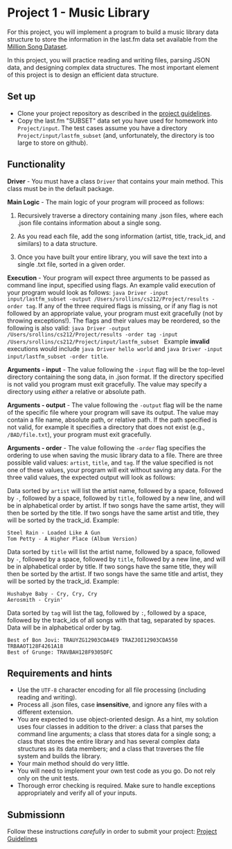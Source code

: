Project 1 - Music Library
=========================

For this project, you will implement a program to build a music library data structure to store the information in the last.fm data set available from the [Million Song Dataset](http://labrosa.ee.columbia.edu/millionsong/lastfm).

In this project, you will practice reading and writing files, parsing JSON data, and designing complex data structures. The most important element of this project is to design an efficient data structure.

## Set up
 
 - Clone your project repository as described in the [project guidelines](https://github.com/CS212-S16/lectures/blob/master/notes/projectguidelines.md). 
 - Copy the last.fm "SUBSET" data set you have used for homework into `Project/input`. The test cases assume you have a directory `Project/input/lastfm_subset` (and, unfortunately, the directory is too large to store on github).
 
## Functionality

**Driver** - You must have a class `Driver` that contains your main method. This class must be in the default package. 

**Main Logic** - The main logic of your program will proceed as follows:

1. Recursively traverse a directory containing many .json files, where each .json file contains information about a single song. 

2. As you read each file, add the song information (artist, title, track_id, and similars) to a data structure. 
	
3. Once you have built your entire library, you will save the text into a single .txt file, sorted in a given order.

**Execution** - Your program will expect three arguments to be passed as command line input, specified using flags. An example valid execution of your program would look as follows: `java Driver -input input/lastfm_subset -output /Users/srollins/cs212/Project/results -order tag`. If any of the three required flags is missing, or if any flag is not followed by an appropriate value, your program must exit gracefully (not by throwing exceptions!). The flags and their values may be reordered, so the following is also valid: `java Driver -output /Users/srollins/cs212/Project/results -order tag -input /Users/srollins/cs212/Project/input/lastfm_subset ` Example **invalid** executions would include `java Driver hello world` and `java Driver -input input/lastfm_subset -order title`. 

**Arguments - input** - The value following the `-input` flag will be the top-level directory containing the song data, in .json format. If the directory specified is not valid you program must exit gracefully. The value may specify a directory using *either* a relative or absolute path. 

**Arguments - output** - The value following the `-output` flag will be the name of the specific file where your program will save its output. The value may contain a file name, absolute path, or relative path. If the path specified is not valid, for example it specifies a directory that does not exist (e.g., `/BAD/file.txt`), your program must exit gracefully. 

**Arguments - order** - The value following the `-order` flag specifies the ordering to use when saving the music library data to a file. There are three possible valid values: `artist`, `title`, and `tag`. If the value specified is not one of these values, your program will exit without saving any data. For the three valid values, the expected output will look as follows:

Data sorted by `artist` will list the artist name, followed by a space, followed by `-`, followed by a space, followed by `title`, followed by a new line, and will be in alphabetical order by artist. If two songs have the same artist, they will then be sorted by the title. If two songs have the same artist and title, they will be sorted by the track_id. Example:

```
Steel Rain - Loaded Like A Gun
Tom Petty - A Higher Place (Album Version)
```

Data sorted by `title` will list the artist name, followed by a space, followed by `-`, followed by a space, followed by `title`, followed by a new line, and will be in alphabetical order by title. If two songs have the same title, they will then be sorted by the artist. If two songs have the same title and artist, they will be sorted by the track_id. Example:

```
Hushabye Baby - Cry, Cry, Cry
Aerosmith - Cryin'
```

Data sorted by `tag` will list the tag, followed by `:`, followed by a space, followed by the track_ids of all songs with that tag, separated by spaces. Data will be in alphabetical order by tag. 

```
Best of Bon Jovi: TRAUYZG12903CDA4E9 TRAZJOI12903CDA550 TRBAAOT128F4261A18 
Best of Grunge: TRAVBAH128F9305DFC 
```

## Requirements and hints 

- Use the `UTF-8` character encoding for all file processing (including reading and writing).
- Process all .json files, case **insensitive**, and ignore any files with a different extension.
- You are expected to use object-oriented design. As a hint, my solution uses four classes in addition to the driver: a class that parses the command line arguments; a class that stores data for a single song; a class that stores the entire library and has several complex data structures as its data members; and a class that traverses the file system and builds the library.
- Your main method should do very little.
- You will need to implement your own test code as you go. Do not rely only on the unit tests.
- Thorough error checking is required. Make sure to handle exceptions appropriately and verify all of your inputs.




## Submissionn

Follow these instructions *carefully* in order to submit your project: [Project Guidelines](https://github.com/CS212-S16/lectures/blob/master/notes/projectguidelines.md)
